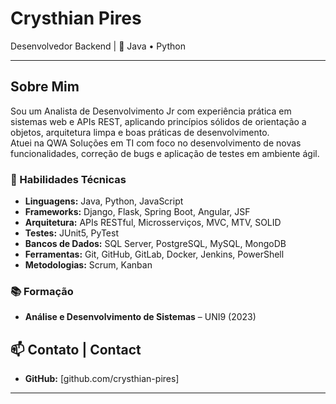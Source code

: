# Crysthian Pires

Desenvolvedor Backend | 💼 Java • Python 

---

## Sobre Mim

Sou um Analista de Desenvolvimento Jr com experiência prática em sistemas web e APIs REST, aplicando princípios sólidos de orientação a objetos, arquitetura limpa e boas práticas de desenvolvimento.  
Atuei na QWA Soluções em TI com foco no desenvolvimento de novas funcionalidades, correção de bugs e aplicação de testes em ambiente ágil.

### 🚀 Habilidades Técnicas

- **Linguagens:** Java, Python, JavaScript
- **Frameworks:** Django, Flask, Spring Boot, Angular, JSF
- **Arquitetura:** APIs RESTful, Microsserviços, MVC, MTV, SOLID
- **Testes:** JUnit5, PyTest
- **Bancos de Dados:** SQL Server, PostgreSQL, MySQL, MongoDB
- **Ferramentas:** Git, GitHub, GitLab, Docker, Jenkins, PowerShell
- **Metodologias:** Scrum, Kanban

### 📚 Formação

- **Análise e Desenvolvimento de Sistemas** – UNI9 (2023)



## 📫 Contato | Contact

- **GitHub:** [github.com/crysthian-pires]

---
